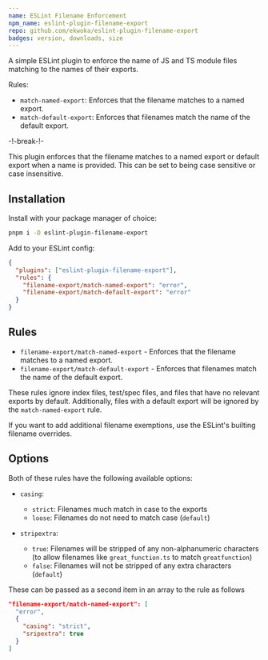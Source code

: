 ```yaml
---
name: ESLint Filename Enforcement
npm_name: eslint-plugin-filename-export
repo: github.com/ekwoka/eslint-plugin-filename-export
badges: version, downloads, size
---
```


A simple ESLint plugin to enforce the name of JS and TS module files matching to the names of their exports.

Rules:

- `match-named-export`: Enforces that the filename matches to a named export.
- `match-default-export`: Enforces that filenames match the name of the default export.

-!-break-!-

This plugin enforces that the filename matches to a named export or default export when a name is provided. This can be set to being case sensitive or case insensitive.

## Installation

Install with your package manager of choice:

```bash
pnpm i -D eslint-plugin-filename-export
```

Add to your ESLint config:

```json
{
  "plugins": ["eslint-plugin-filename-export"],
  "rules": {
    "filename-export/match-named-export": "error",
    "filename-export/match-default-export": "error"
  }
}
```

## Rules

- `filename-export/match-named-export` - Enforces that the filename matches to a named export.
- `filename-export/match-default-export` - Enforces that filenames match the name of the default export.

These rules ignore index files, test/spec files, and files that have no relevant exports by default. Additionally, files with a default export will be ignored by the `match-named-export` rule.

If you want to add additional filename exemptions, use the ESLint's builting filename overrides.

## Options

Both of these rules have the following available options:

- `casing`:

  - `strict`: Filenames much match in case to the exports
  - `loose`: Filenames do not need to match case (`default`)

- `stripextra`:
  - `true`: Filenames will be stripped of any non-alphanumeric characters (to allow filenames like `great_function.ts` to match `greatfunction`)
  - `false`: Filenames will not be stripped of any extra characters (`default`)

These can be passed as a second item in an array to the rule as follows

```json
"filename-export/match-named-export": [
  "error",
  {
    "casing": "strict",
    "sripextra": true
  }
]
```
